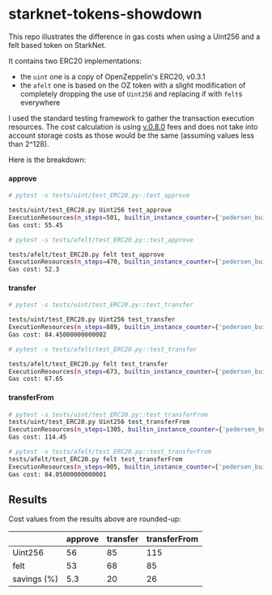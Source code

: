 # starknet-tokens-showdown

This repo illustrates the difference in gas costs when using a Uint256 and a felt based token on StarkNet.

It contains two ERC20 implementations:

* the `uint` one is a copy of OpenZeppelin's ERC20, v0.3.1
* the `afelt` one is based on the OZ token with a slight modification of completely dropping the use of `Uint256` and replacing if with `felt`s everywhere

I used the standard testing framework to gather the transaction execution resources. The cost calculation is using [v.0.8.0](https://docs.starknet.io/docs/Fees/fee-mechanism/) fees and does not take into account storage costs as those would be the same (assuming values less than 2^128).

Here is the breakdown:

#### approve

```sh
# pytest -s tests/uint/test_ERC20.py::test_approve

tests/uint/test_ERC20.py Uint256 test_approve
ExecutionResources(n_steps=501, builtin_instance_counter={'pedersen_builtin': 2, 'range_check_builtin': 10, 'ecdsa_builtin': 1, 'bitwise_builtin': 0, 'output_builtin': 0}, n_memory_holes=17)
Gas cost: 55.45

# pytest -s tests/afelt/test_ERC20.py::test_approve

tests/afelt/test_ERC20.py felt test_approve
ExecutionResources(n_steps=470, builtin_instance_counter={'pedersen_builtin': 2, 'range_check_builtin': 6, 'ecdsa_builtin': 1, 'bitwise_builtin': 0, 'output_builtin': 0}, n_memory_holes=16)
Gas cost: 52.3
```

#### transfer

```sh
# pytest -s tests/uint/test_ERC20.py::test_transfer

tests/uint/test_ERC20.py Uint256 test_transfer
ExecutionResources(n_steps=889, builtin_instance_counter={'pedersen_builtin': 4, 'range_check_builtin': 32, 'ecdsa_builtin': 1, 'bitwise_builtin': 0, 'output_builtin': 0}, n_memory_holes=46)
Gas cost: 84.45000000000002

# pytest -s tests/afelt/test_ERC20.py::test_transfer

tests/afelt/test_ERC20.py felt test_transfer
ExecutionResources(n_steps=673, builtin_instance_counter={'pedersen_builtin': 4, 'range_check_builtin': 17, 'ecdsa_builtin': 1, 'bitwise_builtin': 0, 'output_builtin': 0}, n_memory_holes=80)
Gas cost: 67.65
```

#### transferFrom

```sh
# pytest -s tests/uint/test_ERC20.py::test_transferFrom
tests/uint/test_ERC20.py Uint256 test_transferFrom
ExecutionResources(n_steps=1305, builtin_instance_counter={'pedersen_builtin': 8, 'range_check_builtin': 51, 'ecdsa_builtin': 1, 'bitwise_builtin': 0, 'output_builtin': 0}, n_memory_holes=67)
Gas cost: 114.45

# pytest -s tests/afelt/test_ERC20.py::test_transferFrom
tests/afelt/test_ERC20.py felt test_transferFrom
ExecutionResources(n_steps=905, builtin_instance_counter={'pedersen_builtin': 8, 'range_check_builtin': 25, 'ecdsa_builtin': 1, 'bitwise_builtin': 0, 'output_builtin': 0}, n_memory_holes=138)
Gas cost: 84.05000000000001
````

## Results

Cost values from the results above are rounded-up:

|             | approve | transfer | transferFrom |
|-------------|---------|----------|--------------|
| Uint256     | 56      | 85       | 115          |
| felt        | 53      | 68       | 85           |
| savings (%) | 5.3     | 20       | 26           |

